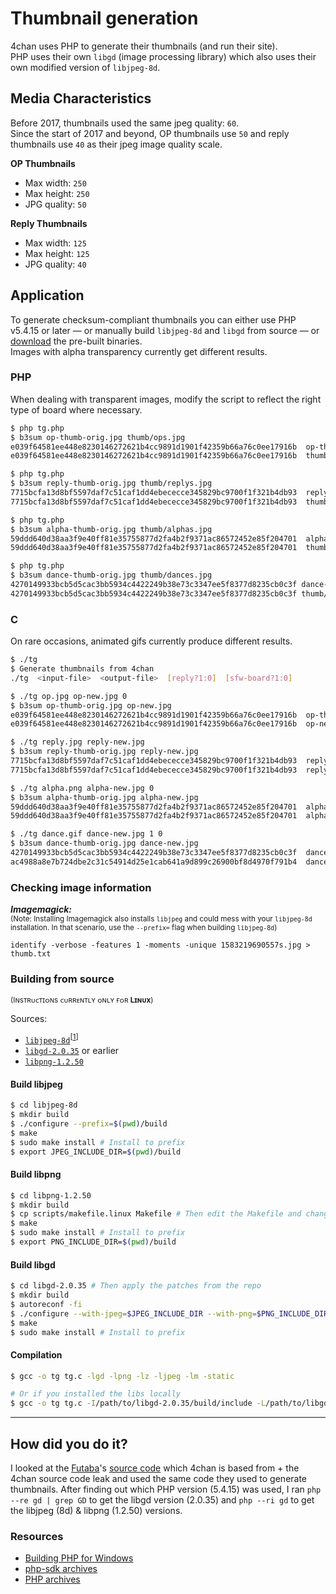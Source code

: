 # Thumbnail generation

4chan uses PHP to generate their thumbnails (and run their site).  
PHP uses their own `libgd` (image processing library) which also uses their own modified version of `libjpeg-8d`.  

## Media Characteristics
Before 2017, thumbnails used the same jpeg quality: `60`.  
Since the start of 2017 and beyond, OP thumbnails use `50` and reply thumbnails use `40` as their jpeg image quality scale.  

**OP Thumbnails**
* Max width: `250`
* Max height: `250`
* JPG quality: `50`

**Reply Thumbnails**
* Max width: `125`
* Max height: `125`
* JPG quality: `40`

## Application

To generate checksum-compliant thumbnails you can either use PHP v5.4.15 or later — or manually build `libjpeg-8d` and `libgd` from source — or [download](https://github.com/shiimizu/thumb-gen/releases/latest) the pre-built binaries.  
Images with alpha transparency currently get different results.

### PHP
When dealing with transparent images, modify the script to reflect the right type of board where necessary.   
```bash
$ php tg.php
$ b3sum op-thumb-orig.jpg thumb/ops.jpg
e039f64581ee448e8230146272621b4cc9891d1901f42359b66a76c0ee17916b  op-thumb-orig.jpg
e039f64581ee448e8230146272621b4cc9891d1901f42359b66a76c0ee17916b  thumb/ops.jpg

$ php tg.php
$ b3sum reply-thumb-orig.jpg thumb/replys.jpg
7715bcfa13d8bf5597daf7c51caf1dd4ebececce345829bc9700f1f321b4db93  reply-thumb-orig.jpg
7715bcfa13d8bf5597daf7c51caf1dd4ebececce345829bc9700f1f321b4db93  thumb/replys.jpg

$ php tg.php
$ b3sum alpha-thumb-orig.jpg thumb/alphas.jpg
59ddd640d38aa3f9e40ff81e35755877d2fa4b2f9371ac86572452e85f204701  alpha-thumb-orig.jpg
59ddd640d38aa3f9e40ff81e35755877d2fa4b2f9371ac86572452e85f204701  thumb/alphas.jpg

$ php tg.php
$ b3sum dance-thumb-orig.jpg thumb/dances.jpg
4270149933bcb5d5cac3bb5934c4422249b38e73c3347ee5f8377d8235cb0c3f dance-thumb-orig.jpg
4270149933bcb5d5cac3bb5934c4422249b38e73c3347ee5f8377d8235cb0c3f thumb/dances.jpg
```

### C  
On rare occasions, animated gifs currently produce different results.  
```bash
$ ./tg
$ Generate thumbnails from 4chan
./tg  <input-file>  <output-file>  [reply?1:0]  [sfw-board?1:0]

$ ./tg op.jpg op-new.jpg 0
$ b3sum op-thumb-orig.jpg op-new.jpg
e039f64581ee448e8230146272621b4cc9891d1901f42359b66a76c0ee17916b  op-thumb-orig.jpg
e039f64581ee448e8230146272621b4cc9891d1901f42359b66a76c0ee17916b  op-new.jpg

$ ./tg reply.jpg reply-new.jpg
$ b3sum reply-thumb-orig.jpg reply-new.jpg
7715bcfa13d8bf5597daf7c51caf1dd4ebececce345829bc9700f1f321b4db93  reply-thumb-orig.jpg
7715bcfa13d8bf5597daf7c51caf1dd4ebececce345829bc9700f1f321b4db93  reply-new.jpg

$ ./tg alpha.png alpha-new.jpg 0
$ b3sum alpha-thumb-orig.jpg alpha-new.jpg
59ddd640d38aa3f9e40ff81e35755877d2fa4b2f9371ac86572452e85f204701  alpha-thumb-orig.jpg
59ddd640d38aa3f9e40ff81e35755877d2fa4b2f9371ac86572452e85f204701  alpha-new.jpg

$ ./tg dance.gif dance-new.jpg 1 0
$ b3sum dance-thumb-orig.jpg dance-new.jpg
4270149933bcb5d5cac3bb5934c4422249b38e73c3347ee5f8377d8235cb0c3f  dance-thumb-orig.jpg
ac4988a8e7b724dbe2c31c54914d25e1cab641a9d899c26900bf8d4970f791b4  dance-new.jpg
```

### Checking image information

__*Imagemagick:*__  
<sub>(Note: Installing Imagemagick also installs `libjpeg` and could mess with your `libjpeg-8d` installation. In that scenario, use the `--prefix=` flag when building `libjpeg-8d`)</sub>
```
identify -verbose -features 1 -moments -unique 1583219690557s.jpg > thumb.txt
```

### Building from source

<sup>(Iɴsᴛʀᴜᴄᴛɪᴏɴs ᴄᴜʀʀᴇɴᴛʟʏ ᴏɴʟʏ ғᴏʀ **Lɪɴᴜx**)</sup>

Sources:
* [`libjpeg-8d`](https://github.com/winlibs/libjpeg/releases/tag/libjpeg-8d)<sup>[[1](https://wiki.php.net/internals/windows/libs/libjpeg)]</sup>
* [`libgd-2.0.35`](http://repository.timesys.com/buildsources/l/libgd/libgd-2.0.35/) or earlier
* [`libpng-1.2.50`](https://github.com/winlibs/libpng/releases/tag/libpng-1.2.50)

#### Build libjpeg

```bash
$ cd libjpeg-8d
$ mkdir build
$ ./configure --prefix=$(pwd)/build
$ make
$ sudo make install # Install to prefix
$ export JPEG_INCLUDE_DIR=$(pwd)/build
```

#### Build libpng

```bash
$ cd libpng-1.2.50
$ mkdir build
$ cp scripts/makefile.linux Makefile # Then edit the Makefile and change the prefix to $(pwd)/build
$ make
$ sudo make install # Install to prefix
$ export PNG_INCLUDE_DIR=$(pwd)/build
```

#### Build libgd

```bash
$ cd libgd-2.0.35 # Then apply the patches from the repo 
$ mkdir build
$ autoreconf -fi
$ ./configure --with-jpeg=$JPEG_INCLUDE_DIR --with-png=$PNG_INCLUDE_DIR --x-includes=$PNG_INCLUDE_DIR/include --x-libraries=$PNG_INCLUDE_DIR/lib --with-xpm=no --with-x=no --with-freetype=no --with-fontconfig=no --prefix=$(pwd)/build
$ make
$ sudo make install # Install to prefix
```

#### Compilation
```bash
$ gcc -o tg tg.c -lgd -lpng -lz -ljpeg -lm -static

# Or if you installed the libs locally
$ gcc -o tg tg.c -I/path/to/libgd-2.0.35/build/include -L/path/to/libgd-2.0.35/build/lib -lgd -I/path/to/libjpeg-8d/build/include -L/path/to/libjpeg-8d/build/lib -ljpeg -I/path/to/libpng-1.2.50/build/include -L/path/to/libpng-1.2.50/build/build/ -lpng -lz -lm -static
```

--- 

## How did you do it?
I looked at the [Futaba](https://www.2chan.net)'s [source code](https://github.com/futoase/futaba-ng) which 4chan is based from + the 4chan source code leak and used the same code they used to generate thumbnails. After finding out which PHP version (5.4.15) was used, I ran `php --re gd | grep GD` to get the libgd version (2.0.35) and `php --ri gd` to get the libjpeg (8d) & libpng (1.2.50) versions.

### Resources
* [Building PHP for Windows](https://wiki.php.net/internals/windows/stepbystepbuild)
* [php-sdk archives](https://windows.php.net/downloads/php-sdk/deps/archives)
* [PHP archives](https://windows.php.net/downloads/releases/archives/)